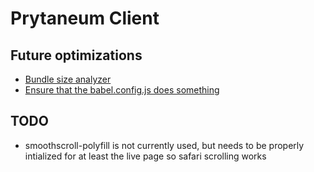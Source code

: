 # Prytaneum Client

## Future optimizations
- [Bundle size analyzer](https://github.com/vercel/next.js/tree/canary/packages/next-bundle-analyzer)
- [Ensure that the babel.config.js does something](https://material-ui.com/guides/minimizing-bundle-size/#minimizing-bundle-size)

## TODO
- smoothscroll-polyfill is not currently used, but needs to be properly intialized for at least the live page so safari scrolling works